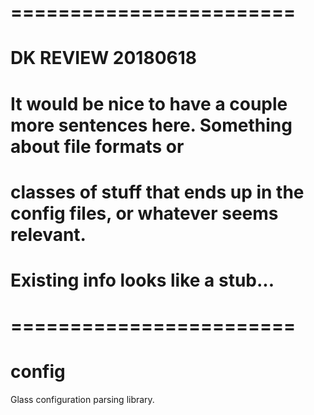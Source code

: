 # ========================
# DK REVIEW 20180618
# It would be nice to have a couple more sentences here.  Something about file formats or
# classes of stuff that ends up in the config files, or whatever seems relevant.
# Existing info looks like a stub...
# ========================
# config
Glass configuration parsing library.
